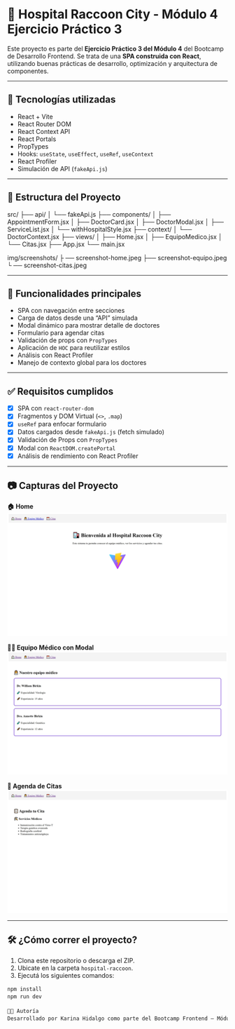 # 🏥 Hospital Raccoon City - Módulo 4 Ejercicio Práctico 3

Este proyecto es parte del **Ejercicio Práctico 3 del Módulo 4** del Bootcamp de Desarrollo Frontend. Se trata de una **SPA construida con React**, utilizando buenas prácticas de desarrollo, optimización y arquitectura de componentes.

---

## 🚀 Tecnologías utilizadas

- React + Vite
- React Router DOM
- React Context API
- React Portals
- PropTypes
- Hooks: `useState`, `useEffect`, `useRef`, `useContext`
- React Profiler
- Simulación de API (`fakeApi.js`)

---

## 🧠 Estructura del Proyecto

src/ 
├── api/ 
│ └── fakeApi.js 
├── components/ 
│ ├── AppointmentForm.jsx 
│ ├── DoctorCard.jsx 
│ ├── DoctorModal.jsx 
│ ├── ServiceList.jsx 
│ └── withHospitalStyle.jsx 
├── context/ 
│ └── DoctorContext.jsx 
├── views/ 
│ ├── Home.jsx 
│ ├── EquipoMedico.jsx 
│ └── Citas.jsx 
├── App.jsx 
└── main.jsx

img/screenshots/ ├
── screenshot-home.jpeg 
├── screenshot-equipo.jpeg └
── screenshot-citas.jpeg


---

## 🧩 Funcionalidades principales

- SPA con navegación entre secciones
- Carga de datos desde una “API” simulada
- Modal dinámico para mostrar detalle de doctores
- Formulario para agendar citas
- Validación de props con `PropTypes`
- Aplicación de `HOC` para reutilizar estilos
- Análisis con React Profiler
- Manejo de contexto global para los doctores

---

## ✅ Requisitos cumplidos

- [x] SPA con `react-router-dom`
- [x] Fragmentos y DOM Virtual (`<>`, `.map`)
- [x] `useRef` para enfocar formulario
- [x] Datos cargados desde `fakeApi.js` (fetch simulado)
- [x] Validación de Props con `PropTypes`
- [x] Modal con `ReactDOM.createPortal`
- [x] Análisis de rendimiento con React Profiler

---

## 📷 Capturas del Proyecto

**🏠 Home**  
![Home](./img/screenshots/screenshot-home.jpeg)

**🧑‍⚕️ Equipo Médico con Modal**  
![Equipo](./img/screenshots/screenshot-equipo.jpeg)

**📅 Agenda de Citas**  
![Citas](./img/screenshots/screenshot-citas.jpeg)

---

## 🛠 ¿Cómo correr el proyecto?

1. Clona este repositorio o descarga el ZIP.
2. Ubicate en la carpeta `hospital-raccoon`.
3. Ejecutá los siguientes comandos:

```bash
npm install
npm run dev

👩‍💻 Autoría
Desarrollado por Karina Hidalgo como parte del Bootcamp Frontend – Módulo 4, ejercicio 3